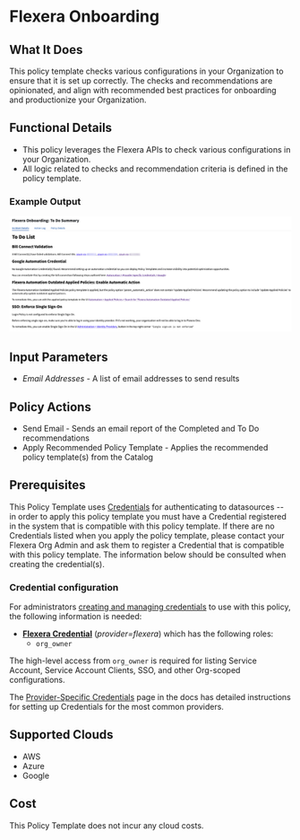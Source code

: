# Flexera Onboarding

## What It Does

This policy template checks various configurations in your Organization to ensure that it is set up correctly. The checks and recommendations are opinionated, and align with recommended best practices for onboarding and productionize your Organization.

## Functional Details

- This policy leverages the Flexera APIs to check various configurations in your Organization.
- All logic related to checks and recommendation criteria is defined in the policy template.

### Example Output

[![Flexera Onboarding](example_to_do_summary.png)](example_to_do_summary.png)

## Input Parameters

- *Email Addresses* - A list of email addresses to send results

## Policy Actions

- Send Email - Sends an email report of the Completed and To Do recommendations
- Apply Recommended Policy Template - Applies the recommended policy template(s) from the Catalog

## Prerequisites

This Policy Template uses [Credentials](https://docs.flexera.com/flexera/EN/Automation/ManagingCredentialsExternal.htm) for authenticating to datasources -- in order to apply this policy template you must have a Credential registered in the system that is compatible with this policy template. If there are no Credentials listed when you apply the policy template, please contact your Flexera Org Admin and ask them to register a Credential that is compatible with this policy template. The information below should be consulted when creating the credential(s).

### Credential configuration

For administrators [creating and managing credentials](https://docs.flexera.com/flexera/EN/Automation/ManagingCredentialsExternal.htm) to use with this policy, the following information is needed:

- [**Flexera Credential**](https://docs.flexera.com/flexera/EN/Automation/ProviderCredentials.htm) (*provider=flexera*) which has the following roles:
  - `org_owner`

The high-level access from `org_owner` is required for listing Service Account, Service Account Clients, SSO, and other Org-scoped configurations.

The [Provider-Specific Credentials](https://docs.flexera.com/flexera/EN/Automation/ProviderCredentials.htm) page in the docs has detailed instructions for setting up Credentials for the most common providers.

## Supported Clouds

- AWS
- Azure
- Google

## Cost

This Policy Template does not incur any cloud costs.
